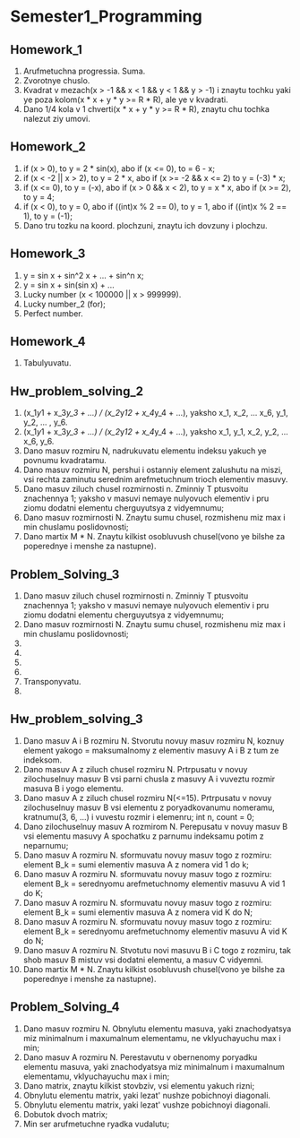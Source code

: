 # Semester1_Programming

## Homework_1

1. Arufmetuchna progressia. Suma.
2. Zvorotnye chuslo.
3. Kvadrat v mezach(x > -1 && x < 1 && y < 1 && y > -1) i znaytu tochku yaki ye poza kolom(x * x + y * y >= R * R), ale ye v kvadrati.
4. Dano 1/4 kola v 1 chverti(x * x + y * y >= R * R), znaytu chu tochka nalezut ziy umovi.

## Homework_2 

1. if (x > 0), to y = 2 * sin(x), abo if (x <= 0), to  = 6 - x;
2. if (x < -2 || x > 2), to y = 2 * x, abo if (x >= -2 && x <= 2) to y = (-3) * x;
3. if (x <= 0), to y = (-x), abo if (x > 0 && x < 2), to y = x * x, abo if (x >= 2), to y = 4;
4. if (x < 0), to y = 0, abo if ((int)x % 2 == 0), to y = 1, abo if ((int)x % 2 == 1), to y = (-1);
5. Dano tru tozku na koord. plochzuni, znaytu ich dovzuny i plochzu.

## Homework_3

1. y = sin x + sin^2 x + ... + sin^n x;
2. y = sin x + sin(sin x) + ...
3. Lucky number (x < 100000 || x > 999999).
4. Lucky number_2 (for);
5. Perfect number.

## Homework_4
1. Tabulyuvatu.

## Hw_problem_solving_2
1. (x_1*y*1 + x_3*y_3 + ...) / (x_2*y*12 + x_4*y_4 + ...), yaksho x_1, x_2, ... x_6, y_1, y_2, ... , y_6.
2. (x_1*y*1 + x_3*y_3 + ...) / (x_2*y*12 + x_4*y_4 + ...), yaksho x_1, y_1, x_2, y_2, ... x_6, y_6.
3. Dano masuv rozmiru N, nadrukuvatu elementu indeksu yakuch ye povnumu kvadratamu.
4. Dano masuv rozmiru N, pershui i ostanniy element zalushutu na miszi, vsi rechta zaminutu serednim arefmetuchnum trioch elementiv masuvy.
5. Dano masuv ziluch chusel rozmirnosti n. Zminniy T ptusvoitu znachennya 1; yaksho v masuvi nemaye nulyovuch elementiv i pru ziomu dodatni elementu cherguyutsya z vidyemnumu;
6. Dano masuv rozmirnosti N. Znaytu sumu chusel, rozmishenu miz max i min chuslamu poslidovnosti;
7. Dano martix M * N. Znaytu kilkist osobluvush chusel(vono ye bilshe za poperednye i menshe za nastupne).

## Problem_Solving_3
1. Dano masuv ziluch chusel rozmirnosti n. Zminniy T ptusvoitu znachennya 1; yaksho v masuvi nemaye nulyovuch elementiv i pru ziomu dodatni elementu cherguyutsya z vidyemnumu;
2. Dano masuv rozmirnosti N. Znaytu sumu chusel, rozmishenu miz max i min chuslamu poslidovnosti;
3. 
4. 
5.
6.
7. Transponyvatu.
8.

## Hw_problem_solving_3
1. Dano masuv A i B rozmiru N. Stvorutu novuy masuv rozmiru N, koznuy element yakogo = maksumalnomy z elementiv masuvy A i B z tum ze indeksom.
2. Dano masuv A z ziluch chusel rozmiru N. Prtrpusatu v novuy zilochuselnuy masuv B vsi parni chusla z masuvy A i vuveztu rozmir masuva B i yogo elementu.
3. Dano masuv A z ziluch chusel rozmiru N(<=15). Prtrpusatu v novuy zilochuselnuy masuv B vsi elementu z poryadkovanumu nomeramu, kratnumu(3, 6, ...) i vuvestu rozmir i elemenru;
	int n, count = 0;
4. Dano zilochuselnuy masuv A rozmirom N. Perepusatu v novuy masuv B vsi elementu masuvy A spochatku z parnumu indeksamu potim z neparnumu;
5. Dano masuv A rozmiru N. sformuvatu novuy masuv togo z rozmiru: element B_k = sumi elementiv masuva A z nomera vid 1 do k;
6. Dano masuv A rozmiru N. sformuvatu novuy masuv togo z rozmiru: element B_k = serednyomu arefmetuchnomy elementiv masuvu A vid 1 do K;
7. Dano masuv A rozmiru N. sformuvatu novuy masuv togo z rozmiru: element B_k = sumi elementiv masuva A z nomera vid K do N;
8. Dano masuv A rozmiru N. sformuvatu novuy masuv togo z rozmiru: element B_k = serednyomu arefmetuchnomy elementiv masuvu A vid K do N;
9. Dano masuv A rozmiru N. Stvotutu novi masuvu B i C togo z rozmiru, tak shob masuv B mistuv vsi dodatni elementu, a masuv C vidyemni.
10. Dano martix M * N. Znaytu kilkist osobluvush chusel(vono ye bilshe za poperednye i menshe za nastupne).

## Problem_Solving_4
1. Dano masuv rozmiru N. Obnylutu elementu masuva, yaki znachodyatsya miz minimalnum i maxumalnum elementamu, ne vklyuchayuchu max i min;
2. Dano masuv A rozmiru N. Perestavutu v obernenomy poryadku elementu masuva, yaki znachodyatsya miz minimalnum i maxumalnum elementamu, vklyuchayuchu max i min;
3. Dano matrix, znaytu kilkist stovbziv, vsi elementu yakuch rizni;
4. Obnylutu elementu matrix, yaki lezat' nushze pobichnoyi diagonali.
5. Obnylutu elementu matrix, yaki lezat' vushze pobichnoyi diagonali.
6. Dobutok dvoch matrix;
7. Min ser arufmetuchne ryadka vudalutu;
